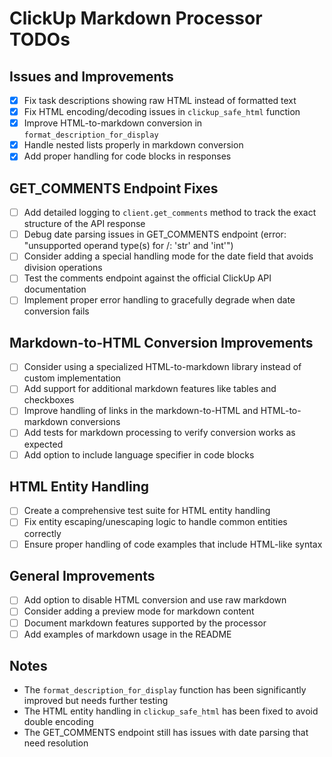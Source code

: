 # ClickUp Markdown Processor TODOs

## Issues and Improvements

- [x] Fix task descriptions showing raw HTML instead of formatted text
- [x] Fix HTML encoding/decoding issues in `clickup_safe_html` function
- [x] Improve HTML-to-markdown conversion in `format_description_for_display`
- [x] Handle nested lists properly in markdown conversion
- [x] Add proper handling for code blocks in responses

## GET_COMMENTS Endpoint Fixes

- [ ] Add detailed logging to `client.get_comments` method to track the exact structure of the API response
- [ ] Debug date parsing issues in GET_COMMENTS endpoint (error: "unsupported operand type(s) for /: 'str' and 'int'")
- [ ] Consider adding a special handling mode for the date field that avoids division operations
- [ ] Test the comments endpoint against the official ClickUp API documentation
- [ ] Implement proper error handling to gracefully degrade when date conversion fails

## Markdown-to-HTML Conversion Improvements

- [ ] Consider using a specialized HTML-to-markdown library instead of custom implementation
- [ ] Add support for additional markdown features like tables and checkboxes
- [ ] Improve handling of links in the markdown-to-HTML and HTML-to-markdown conversions
- [ ] Add tests for markdown processing to verify conversion works as expected
- [ ] Add option to include language specifier in code blocks

## HTML Entity Handling

- [ ] Create a comprehensive test suite for HTML entity handling
- [ ] Fix entity escaping/unescaping logic to handle common entities correctly
- [ ] Ensure proper handling of code examples that include HTML-like syntax

## General Improvements

- [ ] Add option to disable HTML conversion and use raw markdown
- [ ] Consider adding a preview mode for markdown content
- [ ] Document markdown features supported by the processor
- [ ] Add examples of markdown usage in the README

## Notes

- The `format_description_for_display` function has been significantly improved but needs further testing
- The HTML entity handling in `clickup_safe_html` has been fixed to avoid double encoding
- The GET_COMMENTS endpoint still has issues with date parsing that need resolution